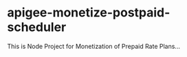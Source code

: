 # apigee-monetize-postpaid-scheduler
This is Node Project for Monetization of Prepaid Rate Plans...
